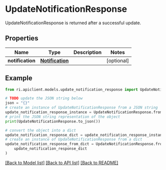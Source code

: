 # UpdateNotificationResponse

UpdateNotificationResponse is returned after a successful update.

## Properties

Name | Type | Description | Notes
------------ | ------------- | ------------- | -------------
**notification** | [**Notification**](Notification.md) |  | [optional] 

## Example

```python
from ri.apiclient.models.update_notification_response import UpdateNotificationResponse

# TODO update the JSON string below
json = "{}"
# create an instance of UpdateNotificationResponse from a JSON string
update_notification_response_instance = UpdateNotificationResponse.from_json(json)
# print the JSON string representation of the object
print(UpdateNotificationResponse.to_json())

# convert the object into a dict
update_notification_response_dict = update_notification_response_instance.to_dict()
# create an instance of UpdateNotificationResponse from a dict
update_notification_response_from_dict = UpdateNotificationResponse.from_dict(
    update_notification_response_dict
)
```
[[Back to Model list]](../README.md#documentation-for-models) [[Back to API list]](../README.md#documentation-for-api-endpoints) [[Back to README]](../README.md)

